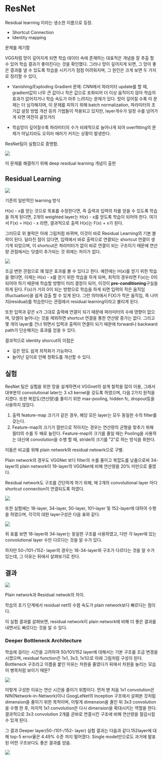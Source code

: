 # ResNet

Residual learning 이라는 생소한 이름으로 등장.

- Shortcut Connection
- Identity mapping



문제를 제기함

VGG처럼 망이 깊어지게 되면 학습 데이터 속에 존재하는 대표적은 개념을 잘 추출 할 수 있어 학습 결과가 좋아진다는 것을 확인했다. 그러나 망이 깊어지게 되면, 그 망이 좋은 결과를 낼 수 있도록 학습을 시키기가 점점 어려워지며,  그 원인은 크게 보면 두 가지로 정리할 수 있다,

- Vanishing/Exploding Gradient 문제: CNN에서 파라미터 update를 할 때, gradient값이 너무 큰 값이나 작은 값으로 포화되어 더 이상 움직이지 않아 학습의 효과가 없어지거나 학습 속도가 아주 느려지는 문제가 있다. 망이 깊어질 수록 이 문제는 더 심각해지며, 이 문제를 피하기 위해 batch normalization, 파라미터의 초기값 설정 방법 개션 등의 기법들이 적용되고 있지만, layer개수가 일정 수를 넘어가게 되면 여전히 골칫거리

- 학습망이 깊어질수록 파라미터의 수가 비례적으로 늘어나게 되어 overfitting의 문제가 아닐지라도 오히러 에러가 커지는 상황이 발생한다.

ResNet팀이 실험으로 증명함.

![](https://ws2.sinaimg.cn/large/006tNbRwgy1fxle5789f4j30ky0ahabw.jpg)



이 문제를 해결하기 위해 deep residual learning 개념이 출현

## Residual Learning

![](https://ws1.sinaimg.cn/large/006tNbRwgy1fxle7tx9ryj30ca09qab1.jpg)

기존의 일반적인 learning 방식

H(x) - x를 얻는 것으로 목표를 수정한다면, 즉 츨력과 입력의 차를 얻을 수 있도록 학습을 하게 된다면, 2개의 weighted layer는 H(x) - x를 얻도록 학습이 되어야 한다. 여기서 F(x) = H(x) - x 라면, 결과적으로 출력 H(x)는 F(x) + x가 된다.

그러므로 위 블락은 아래 그림처럼 바뀌며, 이것이 바로 Residual Learning의 기본 블락이 된다. 달라진 점이 있다면, 입력에서 바로 출력으로 연결되는 shortcut 연결이 생기게 되었으며, 이 shortcut은 파라미터가 없이 바로 연결이 되는 구조이기 때문에 연산량 관점에서는 덧셈이 추가되는 것 외에는 차이가 없다.

![](https://ws3.sinaimg.cn/large/006tNbRwgy1fxledi56wbj30c1086my2.jpg)

조금 변한 관점으로 꽤 많은 효과를 볼 수 있다고 한다. 예전에는 H(x)를 얻기 위한 학습을 했다면, 이제는 H(x) - x를 얻기 위한 학습을 하게 되며, 최적의 경우라면 F(x)는 0이 되어야 하기 때문에 학습할 방향이 미리 결정이 되어, 이것이 **pre-conditioning**구실을 하게 된다. F(x)가 거의 0이 되는 방향으로 학습을 하게 되면 입력의 작은 움직임(fluctuation)을 쉽게 검출 할 수 있게 된다. 그런 의미에서 F(X)가 작은 움직임, 즉 나머지(residual)를 학습한다는 관점에서 residual learning이라고 불리게 된다.

또한 입력과 같은 x가 그대로 출력에 연결이 되기 때문에 파라미터의 수에 영향이 없으며, 덧셈이 늘어나는 것을 제외하면 shortcut 연결을 통한 연산량 증가는 없다. 그리고 몇 개의 layer를 건너 뛰면서 입력과 출력이 연결이 되기 때문에 forward나 backward path가 단순해지는 효과를 얻을 수 있다.



결과적으로 identity shorcut의 이점은

- 깊은 망도 쉽게 최적화가 가능하다.
- 늘어난 깊이로 인해 정확도를 개선할 수 있다.



## 실험

ResNet 팀은 실험을 위한 망을 설계하면서 VGGnet의 설계 철학을 많이 이용, 그래서 대부분의 convolutional later는 3 x3 kernel을 갖도록 하였으며, 다음 2가지 원칙을 지켰다. 또한 복잡도(연산량)를 줄이기 위한 max-pooling, hidden fc, dropout등을 사용하지 않았다.

1. 출력 feature-map 크기가 같은 경우, 해당 모든 layer는 모두 동일한 수의 filter를 갖는다.
2. Feature-map의 크기가 절반으로 작아지는 경우는 연산량의 균형을 맞추기 위해 필터의 수를 두 배로 늘린다. Feature-map의 크기를 줄일 때는 Pooling을 사용하는 대신에 convolution을 수행 할 때, stride의 크기를 "2"로 하는 방식을 취한다.

이들은 비교를 위해 plain network와 residual netowrk으로 구별.

Plain network의 경우도 VGGNet 보다 filter의 수를 줄이고 복잡도를 낮춤으로써 34-layer의 plain network이 19-layer의 VGGNet에 비해 연산량을 20% 미만으로 줄였다.



Residual network도 구조를 간단하게 하기 위해, 매 2개의 convolutional layer 마다 shortcut connection이 연결되도록 하였다.

![](https://ws3.sinaimg.cn/large/006tNbRwgy1fxleryuzxuj30hx0oa0xk.jpg)

또한 실험에는 18-layer, 34-layer, 50-layer, 101-layer 및 152-layer에 대하여 수행을 하였으며, 각각의 대한 layer구성은 다음 표와 같다.

![](https://ws1.sinaimg.cn/large/006tNbRwgy1fxlet1402xj30g5079adg.jpg)

위 표를 보면 18-layer와 34-layer는 동일한 구조를 사용하였고, 다만 각 layer에 있는 convolutional layer 수만 다르다는 것을 알 수가 있다.



하지만 50-/101-/152- layer의 경우는 18-34-layer와 구조가 다르다는 것을 알 수가 있는데, 그 이유는 뒤에서 살펴보기로 한다.

## 결과

![](https://ws1.sinaimg.cn/large/006tNbRwgy1fxlexcnlqvj30ft064dhc.jpg)

Plain network과 Residual netwok의 차이.



학습의 초기 단계에서 residual net의 수렴 속도가 plain network보다 빠르다는 점이다.

이 실험 결과를 살펴보면, residual network이 plain network에 비해 더 좋은 결과를 내면서도 빠르다는 것을 알 수 있다.



### Deeper Bottleneck Architecture



학습에 걸리는 시간을 고려하여 50/101/152 layer에 대해서는 기본 구조를 조금 변경을 시켰으며, residual function은 1x1, 3x3, 1x1으로 아래 그림처럼 구성이 된다. Bottleneck 구조라고 이름을 붙인 이유는 차원을 줄였다가 뒤에서 차원을 늘리는 모습이 병목처럼 보이기 때문?

![](https://ws3.sinaimg.cn/large/006tNbRwgy1fxlf5e97r8j30hm09fdhf.jpg)



이렇게 구성한 이유는 연산 시간을 줄이기 위함이다. 먼저 맨 처음 1x1 convolution은 NIN(Network-in-Network)이나 GoogLeNet의 Inception 구조에서 살펴본 것처럼 dimension을 줄이기 위한 목적이며, 이렇게 dimension을 줄인 뒤 3x3 convolution을 수행 한 후, 마지막 1x1 convolution은 다시 dimension을 확대시키는 역할을 한다. 결과적으로 3x3 convolution 2개를 곧바로 연결시킨 구조에 비해 연산량을 절감시킬 수 있게 된다.



그 결과 Deeper layer(50-/101-/152- layer) 실험 결과는 다음과 같다.152layer에 대해 top-5 error율은 4.49% 수준 까지 떨어졌다. Single model만으로도 과거에 발표된 어떤 구조보다도 좋은 결과를 얻음.

![](https://ws1.sinaimg.cn/large/006tNbRwgy1fxlf8kqpjtj30cz088tai.jpg)

